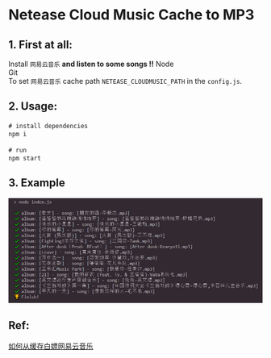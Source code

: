 # Netease Cloud Music Cache to MP3

## 1. First at all:

Install
`网易云音乐` **and listen to some songs !!**
Node  
Git  
To set `网易云音乐` cache path `NETEASE_CLOUDMUSIC_PATH` in the `config.js`.

## 2. Usage:

```
# install dependencies
npm i

# run
npm start

```

## 3. Example

![eg](eg.png)

## Ref:

[如何从缓存白嫖网易云音乐](https://segmentfault.com/a/1190000022772403)
